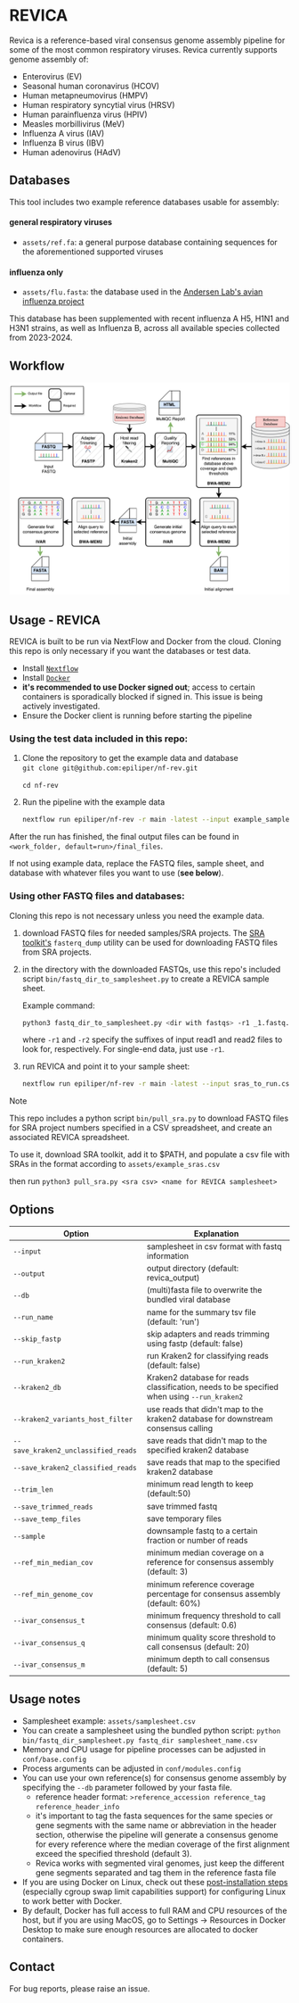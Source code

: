 # REVICA

Revica is a reference-based viral consensus genome assembly pipeline for some of the most common respiratory viruses. Revica currently supports genome assembly of:
- Enterovirus (EV)
- Seasonal human coronavirus (HCOV)
- Human metapneumovirus (HMPV)
- Human respiratory syncytial virus (HRSV)
- Human parainfluenza virus (HPIV)
- Measles morbillivirus (MeV)
- Influenza A virus (IAV)
- Influenza B virus (IBV)
- Human adenovirus (HAdV)

## Databases
This tool includes two example reference databases usable for assembly:

#### general respiratory viruses
- `assets/ref.fa`: a general purpose database containing sequences for the aforementioned supported viruses

#### influenza only
- `assets/flu.fasta`: the database used in the [Andersen Lab's avian influenza project](https://github.com/andersen-lab/avian-influenza)

This database has been supplemented with recent influenza A H5, H1N1 and H3N1 strains, as well as Influenza B, across all available species collected from 2023-2024.

## Workflow
![Workflow](revica_workflow_diagram.png)

## Usage - REVICA

REVICA is built to be run via NextFlow and Docker from the cloud. Cloning this repo is only necessary if you want the databases or test data.

- Install [`Nextflow`](https://www.nextflow.io/docs/latest/getstarted.html#installation)
- Install [`Docker`](https://docs.docker.com/engine/installation/)
- **it's recommended to use Docker signed out**; access to certain containers is sporadically blocked if signed in. This issue is being actively investigated.
- Ensure the Docker client is running before starting the pipeline

### Using the test data included in this repo:


1. Clone the repository to get the example data and database  
    `git clone git@github.com:epiliper/nf-rev.git`

    `cd nf-rev`
2. Run the pipeline with the example data
    ```bash
    nextflow run epiliper/nf-rev -r main -latest --input example_samplesheet.csv --output example_output -profile docker --db assets/flu.fasta 
    ```

After the run has finished, the final output files can be found in `<work_folder, default=run>/final_files`. 

If not using example data, replace the FASTQ files, sample sheet, and database with whatever files you want to use (**see below**).

### Using other FASTQ files and databases:

Cloning this repo is not necessary unless you need the example data. 

1. download FASTQ files for needed samples/SRA projects. The [SRA toolkit's](https://github.com/ncbi/sra-tools) `fasterq_dump` utility can be used for downloading FASTQ files from SRA projects.

2. in the directory with the downloaded FASTQs, use this repo's included script `bin/fastq_dir_to_samplesheet.py` to create a REVICA sample sheet.

    Example command:
    ```bash
    python3 fastq_dir_to_samplesheet.py <dir with fastqs> -r1 _1.fastq.gz -r2 _2.fastq.gz sras_to_run.csv     
    ```
    
    where `-r1` and `-r2` specify the suffixes of input read1 and read2 files to look for, respectively. For single-end data, just use `-r1`.

3. run REVICA and point it to your sample sheet:

    ```bash
    nextflow run epiliper/nf-rev -r main -latest --input sras_to_run.csv --output example_output -profile docker --db assets/flu.fasta
    ```

>[!Note]  
>This repo includes a python script `bin/pull_sra.py` to download FASTQ files for SRA project numbers specified in a CSV spreadsheet, and create an associated REVICA spreadsheet.    
>
>To use it, download SRA toolkit, add it to $PATH, and populate a csv file with SRAs in the format according to `assets/example_sras.csv`
>
>then run `python3 pull_sra.py <sra csv> <name for REVICA samplesheet>`
## Options
|Option|Explanation|
|------|-----------|
| `--input` | samplesheet in csv format with fastq information |
| `--output` | output directory (default: revica_output) |
| `--db` | (multi)fasta file to overwrite the bundled viral database |
| `--run_name` | name for the summary tsv file (default: 'run') |
| `--skip_fastp` | skip adapters and reads trimming using fastp (default: false) |
| `--run_kraken2` | run Kraken2 for classifying reads (default: false) |
| `--kraken2_db` | Kraken2 database for reads classification, needs to be specified when using `--run_kraken2` |
| `--kraken2_variants_host_filter` | use reads that didn't map to the kraken2 database for downstream consensus calling |
| `--save_kraken2_unclassified_reads` | save reads that didn't map to the specified kraken2 database |
| `--save_kraken2_classified_reads` | save reads that map to the specified kraken2 database |
| `--trim_len` | minimum read length to keep (default:50) |
| `--save_trimmed_reads` | save trimmed fastq |
| `--save_temp_files` | save temporary files |
| `--sample` | downsample fastq to a certain fraction or number of reads |
| `--ref_min_median_cov` | minimum median coverage on a reference for consensus assembly (default: 3) |
| `--ref_min_genome_cov` | minimum reference coverage percentage for consensus assembly (default: 60%) |
| `--ivar_consensus_t` | minimum frequency threshold to call consensus (default: 0.6) |
| `--ivar_consensus_q` | minimum quality score threshold to call consensus (default: 20) |
| `--ivar_consensus_m` | minimum depth to call consensus (default: 5) |

## Usage notes
- Samplesheet example: `assets/samplesheet.csv`
- You can create a samplesheet using the bundled python script: `python bin/fastq_dir_samplesheet.py fastq_dir samplesheet_name.csv`
- Memory and CPU usage for pipeline processes can be adjusted in `conf/base.config`
- Process arguments can be adjusted in `conf/modules.config`
- You can use your own reference(s) for consensus genome assembly by specifying the `--db` parameter followed by your fasta file. 
	- reference header format: `>reference_accession reference_tag reference_header_info`
	- it's important to tag the fasta sequences for the same species or gene segments with the same name or abbreviation in the header section, otherwise the pipeline
	will generate a consensus genome for every reference where the median coverage of the first alignment exceed the specified threshold (default 3).  
	- Revica works with segmented viral genomes, just keep the different gene segments separated and tag them in the reference fasta file
- If you are using Docker on Linux, check out these [post-installation steps](https://docs.docker.com/engine/install/linux-postinstall/) (especially cgroup swap limit capabilities support) for configuring Linux to work better with Docker. 
- By default, Docker has full access to full RAM and CPU resources of the host, but if you are using MacOS, go to Settings -> Resources in Docker Desktop to make sure enough resources are allocated to docker containers. 

## Contact
For bug reports, please raise an issue.
